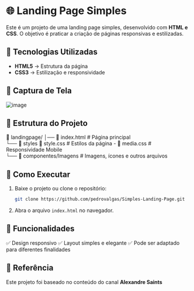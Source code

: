 # 🌐 Landing Page Simples

Este é um projeto de uma landing page simples, desenvolvido com **HTML e CSS**. O objetivo é praticar a criação de páginas responsivas e estilizadas.

## 📌 Tecnologias Utilizadas

- **HTML5** → Estrutura da página  
- **CSS3** → Estilização e responsividade  

## 📸 Captura de Tela

![image](https://github.com/user-attachments/assets/adf72bd3-a8bc-46fc-99da-5afe7daac614)


## 📂 Estrutura do Projeto

📁 landingpage/ │── 📄 index.html # Página principal <br/> └── 📁 styles 📄 style.css # Estilos da página - 📄 media.css # Responsividade Mobile <br/> └── 📁 componentes/Imagens # Imagens, ícones e outros arquivos <br/>

## 🚀 Como Executar

1. Baixe o projeto ou clone o repositório:  
   ```sh
   git clone https://github.com/pedrovalgas/Simples-Landing-Page.git
   
2. Abra o arquivo `index.html` no navegador.

## 📌 Funcionalidades

✅ Design responsivo
✅ Layout simples e elegante
✅ Pode ser adaptado para diferentes finalidades

## 🔗 Referência

Este projeto foi baseado no conteúdo do canal **Alexandre Saints**
